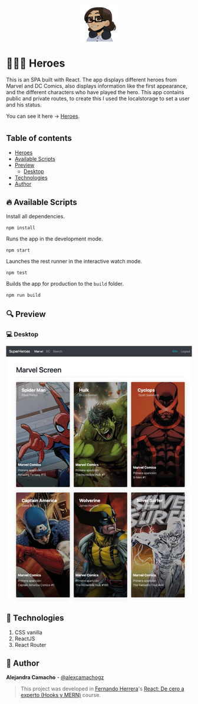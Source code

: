 <p align="center">
    <a href="https://www.twitter.com/alexcamachogz">
        <img src="https://raw.githubusercontent.com/alexcamachogz/spa-react/development/src/assets/alex-icon.png" height="100" alt="Alex Camacho"/>
    </a>
</p>

<h1 id="heroes">🦸🏻‍♀️ Heroes</h1>

This is an SPA built with React. The app displays different heroes from Marvel and DC Comics, also displays information like the first appearance, and the different characters who have played the hero.
This app contains public and private routes, to create this I used the localstorage to set a user and his status.

You can see it here → [Heroes](http://heroes.alexcamachogz.com/).

#

## Table of contents

- [Heroes](#heroes)
- [Available Scripts](#scripts)
- [Preview](#preview)
  - [Desktop](#desktop)
- [Technologies](#technologies)
- [Author](#author)

<h2 id="scripts">🔥 Available Scripts</h2>

Install all dependencies.
```shell
npm install
```
Runs the app in the development mode.
```shell
npm start
```
Launches the rest runner in the interactive watch mode.
```shell
npm test
```
Builds the app for production to the ``build`` folder.
```shell
npm run build
```

<h2 id="preview">🔍 Preview</h2>

<h3 id="desktop">💻 Desktop</h3>

<img src="https://raw.githubusercontent.com/alexcamachogz/spa-react/development/src/assets/app-preview1.png" alt="Alex Camacho"/>

<h2 id="technologies">📌 Technologies</h2>

1. CSS vanilla
2. ReactJS
3. React Router

<h2 id="author">🌟 Author</h2>

**Alejandra Camacho** - [@alexcamachogz](https://github.com/alexcamachogz)

> This project was developed in 
> [Fernando Herrera](https://fernando-herrera.com/)'s
> [React: De cero a experto (Hooks y MERN)](https://www.udemy.com/course/react-cero-experto/) course.
